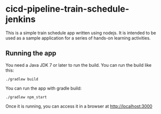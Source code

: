 # cicd-pipeline-train-schedule-jenkins

This is a simple train schedule app written using nodejs. It is intended to be used as a sample application for a series of hands-on learning activities.

## Running the app

You need a Java JDK 7 or later to run the build. You can run the build like this:

    ./gradlew build

You can run the app with gradle build:

    ./gradlew npm_start

Once it is running, you can access it in a browser at [http://localhost:3000](http://localhost:3000)
